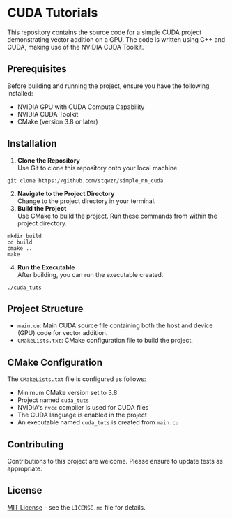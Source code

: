 # CUDA Tutorials

This repository contains the source code for a simple CUDA project demonstrating vector addition on a GPU. The code is written using C++ and CUDA, making use of the NVIDIA CUDA Toolkit.

## Prerequisites

Before building and running the project, ensure you have the following installed:

- NVIDIA GPU with CUDA Compute Capability
- NVIDIA CUDA Toolkit
- CMake (version 3.8 or later)

## Installation

1. **Clone the Repository**  
   Use Git to clone this repository onto your local machine. 
```
git clone https://github.com/stqwzr/simple_nn_cuda
```

2. **Navigate to the Project Directory**  
   Change to the project directory in your terminal.
3. **Build the Project**  
   Use CMake to build the project. Run these commands from within the project directory.

```
mkdir build
cd build
cmake ..
make
```

4. **Run the Executable**  
   After building, you can run the executable created.
```
./cuda_tuts
```


## Project Structure

- `main.cu`: Main CUDA source file containing both the host and device (GPU) code for vector addition.
- `CMakeLists.txt`: CMake configuration file to build the project.

## CMake Configuration

The `CMakeLists.txt` file is configured as follows:

- Minimum CMake version set to 3.8
- Project named `cuda_tuts`
- NVIDIA's `nvcc` compiler is used for CUDA files
- The CUDA language is enabled in the project
- An executable named `cuda_tuts` is created from `main.cu`

## Contributing

Contributions to this project are welcome. Please ensure to update tests as appropriate.

## License

[MIT License](LICENSE.md) - see the `LICENSE.md` file for details.
